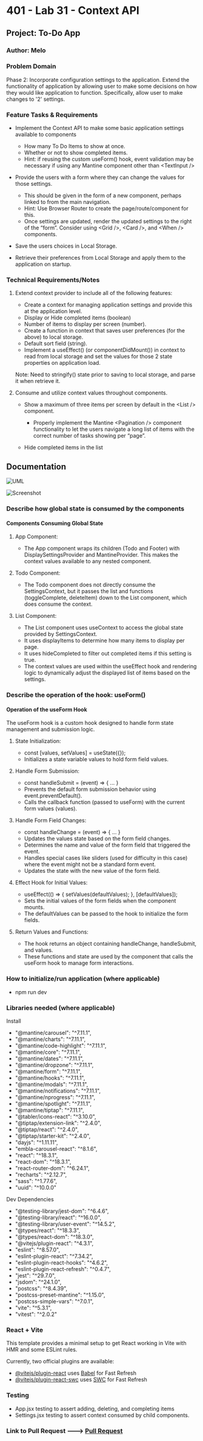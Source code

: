# 401 - Lab 31 - Context API

## Project: To-Do App

### Author: Melo

### Problem Domain

Phase 2: Incorporate configuration settings to the application. Extend the functionality of application by allowing user to make some decisions on how they would like application to function. Specifically, allow user to make changes to '2' settings.

### Feature Tasks & Requirements

* Implement the Context API to make some basic application settings available to components
  * How many To Do Items to show at once.
  * Whether or not to show completed items.
  * Hint: if reusing the custom useForm() hook, event validation may be necessary if using any Mantine component other than \<TextInput />
  
* Provide the users with a form where they can change the values for those settings.
  * This should be given in the form of a new component, perhaps linked to from the main navigation.
  * Hint: Use Browser Router to create the page/route/component for this.
  * Once settings are updated, render the updated settings to the right of the “form”. Consider using \<Grid />, \<Card />, and \<When /> components.

* Save the users choices in Local Storage.

* Retrieve their preferences from Local Storage and apply them to the application on startup.

### Technical Requirements/Notes

1. Extend context provider to include all of the following features:

    * Create a context for managing application settings and provide this at the application level.
    * Display or Hide completed items (boolean)
    * Number of items to display per screen (number).
    * Create a function in context that saves user preferences (for the above) to local storage.
    * Default sort field (string).
    * Implement a useEffect() (or componentDidMount()) in context to read from local storage and set the values for those 2 state properties on application load.  

    Note: Need to stringify() state prior to saving to local storage, and parse it when retrieve it.

2. Consume and utilize context values throughout components.

    * Show a maximum of three items per screen by default in the \<List /> component.
        * Properly implement the Mantine \<Pagination /> component functionality to let the users navigate a long list of items with the correct number of tasks showing per “page”.

    * Hide completed items in the list

## Documentation

![UML](./assets/UML.png)

![Screenshot](./assets/screenshotLab31.png)

### Describe how global state is consumed by the components

#### Components Consuming Global State

1. App Component:

    * The App component wraps its children (Todo and Footer) with DisplaySettingsProvider and MantineProvider. This makes the context values available to any nested component.

2. Todo Component:

    * The Todo component does not directly consume the SettingsContext, but it passes the list and functions (toggleComplete, deleteItem) down to the List component, which does consume the context.

3. List Component:

    * The List component uses useContext to access the global state provided by SettingsContext.
    * It uses displayItems to determine how many items to display per page.
    * It uses hideCompleted to filter out completed items if this setting is true.
    * The context values are used within the useEffect hook and rendering logic to dynamically adjust the displayed list of items based on the settings.

### Describe the operation of the hook: useForm()

#### Operation of the useForm Hook

The useForm hook is a custom hook designed to handle form state management and submission logic.

1. State Initialization:

    * const [values, setValues] = useState({});
    * Initializes a state variable values to hold form field values.

2. Handle Form Submission:

    * const handleSubmit = (event) => { ... }
    * Prevents the default form submission behavior using event.preventDefault().
    * Calls the callback function (passed to useForm) with the current form values (values).

3. Handle Form Field Changes:

    * const handleChange = (event) => { ... }
    * Updates the values state based on the form field changes.
    * Determines the name and value of the form field that triggered the event.
    * Handles special cases like sliders (used for difficulty in this case) where the event might not be a standard form event.
    * Updates the state with the new value of the form field.

4. Effect Hook for Initial Values:

    * useEffect(() => { setValues(defaultValues); }, [defaultValues]);
    * Sets the initial values of the form fields when the component mounts.
    * The defaultValues can be passed to the hook to initialize the form fields.

5. Return Values and Functions:

    * The hook returns an object containing handleChange, handleSubmit, and values.
    * These functions and state are used by the component that calls the useForm hook to manage form interactions.

### How to initialize/run application (where applicable)

* npm run dev

### Libraries needed (where applicable)

Install

* "@mantine/carousel": "^7.11.1",
* "@mantine/charts": "^7.11.1",
* "@mantine/code-highlight": "^7.11.1",
* "@mantine/core": "^7.11.1",
* "@mantine/dates": "^7.11.1",
* "@mantine/dropzone": "^7.11.1",
* "@mantine/form": "^7.11.1",
* "@mantine/hooks": "^7.11.1",
* "@mantine/modals": "^7.11.1",
* "@mantine/notifications": "^7.11.1",
* "@mantine/nprogress": "^7.11.1",
* "@mantine/spotlight": "^7.11.1",
* "@mantine/tiptap": "^7.11.1",
* "@tabler/icons-react": "^3.10.0",
* "@tiptap/extension-link": "^2.4.0",
* "@tiptap/react": "^2.4.0",
* "@tiptap/starter-kit": "^2.4.0",
* "dayjs": "^1.11.11",
* "embla-carousel-react": "^8.1.6",
* "react": "^18.3.1",
* "react-dom": "^18.3.1",
* "react-router-dom": "^6.24.1",
* "recharts": "^2.12.7",
* "sass": "^1.77.6",
* "uuid": "^10.0.0"

Dev Dependencies

* "@testing-library/jest-dom": "^6.4.6",
* "@testing-library/react": "^16.0.0",
* "@testing-library/user-event": "^14.5.2",
* "@types/react": "^18.3.3",
* "@types/react-dom": "^18.3.0",
* "@vitejs/plugin-react": "^4.3.1",
* "eslint": "^8.57.0",
* "eslint-plugin-react": "^7.34.2",
* "eslint-plugin-react-hooks": "^4.6.2",
* "eslint-plugin-react-refresh": "^0.4.7",
* "jest": "^29.7.0",
* "jsdom": "^24.1.0",
* "postcss": "^8.4.39",
* "postcss-preset-mantine": "^1.15.0",
* "postcss-simple-vars": "^7.0.1",
* "vite": "^5.3.1",
* "vitest": "^2.0.2"

### React + Vite

This template provides a minimal setup to get React working in Vite with HMR and some ESLint rules.

Currently, two official plugins are available:

* [@vitejs/plugin-react](https://github.com/vitejs/vite-plugin-react/blob/main/packages/plugin-react/README.md) uses [Babel](https://babeljs.io/) for Fast Refresh
* [@vitejs/plugin-react-swc](https://github.com/vitejs/vite-plugin-react-swc) uses [SWC](https://swc.rs/) for Fast Refresh

### Testing

* App.jsx testing to assert adding, deleting, and completing items
* Settings.jsx testing to assert context consumed by child components.

### Link to Pull Request ---> [Pull Request](https://github.com/MelodicXP/todo-app/pull/2)
